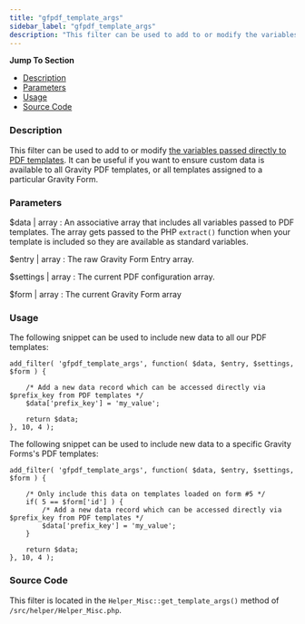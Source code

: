 ```yaml
---
title: "gfpdf_template_args"
sidebar_label: "gfpdf_template_args"
description: "This filter can be used to add to or modify the variables passed directly to PDF templates."
---
```


**Jump To Section**

* [Description](#description)
* [Parameters](#parameters)
* [Usage](#usage)
* [Source Code](#source-code)

### Description 

This filter can be used to add to or modify [the variables passed directly to PDF templates](developer-first-custom-pdf.md#variables-available). It can be useful if you want to ensure custom data is available to all Gravity PDF templates, or all templates assigned to a particular Gravity Form.

### Parameters 

$data | array
:    An associative array that includes all variables passed to PDF templates. The array gets passed to the PHP `extract()` function when your template is included so they are available as standard variables. 

$entry | array
:    The raw Gravity Form Entry array.

$settings | array
:    The current PDF configuration array.

$form | array
:    The current Gravity Form array

### Usage 

The following snippet can be used to include new data to all our PDF templates:

```
add_filter( 'gfpdf_template_args', function( $data, $entry, $settings, $form ) {

	/* Add a new data record which can be accessed directly via $prefix_key from PDF templates */
	$data['prefix_key'] = 'my_value';

	return $data;
}, 10, 4 );
```

The following snippet can be used to include new data to a specific Gravity Forms's PDF templates:

```
add_filter( 'gfpdf_template_args', function( $data, $entry, $settings, $form ) {

	/* Only include this data on templates loaded on form #5 */
	if( 5 == $form['id'] ) {
		/* Add a new data record which can be accessed directly via $prefix_key from PDF templates */
		$data['prefix_key'] = 'my_value';
	}

	return $data;
}, 10, 4 );
```

### Source Code 

This filter is located in the `Helper_Misc::get_template_args()` method of `/src/helper/Helper_Misc.php`.